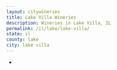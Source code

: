 ```yaml
---
layout: citywineries
title: Lake Villa Wineries
description: Wineries in Lake Villa, IL
permalink: /il/lake/lake-villa/
state: il
county: lake
city: lake villa
---
```

-
